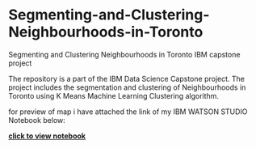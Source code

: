 # Segmenting-and-Clustering-Neighbourhoods-in-Toronto
Segmenting and Clustering Neighbourhoods in Toronto IBM capstone project

The repository is a part of the IBM Data Science Capstone project. The project includes the segmentation and clustering of Neighbourhoods in Toronto using K Means Machine Learning Clustering algorithm.

for preview of map i have attached the link of my IBM WATSON STUDIO Notebook below:

<b><a href="https://dataplatform.cloud.ibm.com/analytics/notebooks/v2/39df747a-d6ec-4c15-96ee-d2f4e9be57fb/view?access_token=2a8d0606b088466570dc1ce3304fb99195820362d1742189895ba6eed15e317f">click to view notebook</a></b> 
